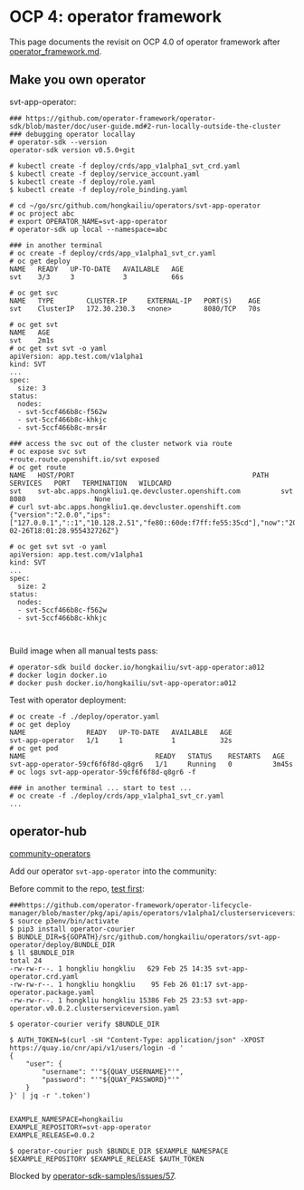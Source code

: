 # OCP 4: operator framework

This page documents the revisit on OCP 4.0 of operator framework after [operator_framework.md](../learn/operator_framework.md).

## Make you own operator

svt-app-operator:

```
### https://github.com/operator-framework/operator-sdk/blob/master/doc/user-guide.md#2-run-locally-outside-the-cluster
### debugging operator locallay
# operator-sdk --version
operator-sdk version v0.5.0+git

# kubectl create -f deploy/crds/app_v1alpha1_svt_crd.yaml 
$ kubectl create -f deploy/service_account.yaml
$ kubectl create -f deploy/role.yaml
$ kubectl create -f deploy/role_binding.yaml

# cd ~/go/src/github.com/hongkailiu/operators/svt-app-operator
# oc project abc
# export OPERATOR_NAME=svt-app-operator
# operator-sdk up local --namespace=abc

### in another terminal
# oc create -f deploy/crds/app_v1alpha1_svt_cr.yaml 
# oc get deploy 
NAME   READY   UP-TO-DATE   AVAILABLE   AGE
svt    3/3     3            3           66s

# oc get svc
NAME   TYPE        CLUSTER-IP     EXTERNAL-IP   PORT(S)    AGE
svt    ClusterIP   172.30.230.3   <none>        8080/TCP   70s

# oc get svt
NAME   AGE
svt    2m1s
# oc get svt svt -o yaml
apiVersion: app.test.com/v1alpha1
kind: SVT
...
spec:
  size: 3
status:
  nodes:
  - svt-5ccf466b8c-f562w
  - svt-5ccf466b8c-khkjc
  - svt-5ccf466b8c-mrs4r

### access the svc out of the cluster network via route
# oc expose svc svt
+route.route.openshift.io/svt exposed
# oc get route
NAME   HOST/PORT                                            PATH   SERVICES   PORT   TERMINATION   WILDCARD
svt    svt-abc.apps.hongkliu1.qe.devcluster.openshift.com          svt        8080                 None
# curl svt-abc.apps.hongkliu1.qe.devcluster.openshift.com
{"version":"2.0.0","ips":["127.0.0.1","::1","10.128.2.51","fe80::60de:f7ff:fe55:35cd"],"now":"2019-02-26T18:01:28.955432726Z"}

# oc get svt svt -o yaml
apiVersion: app.test.com/v1alpha1
kind: SVT
...
spec:
  size: 2
status:
  nodes:
  - svt-5ccf466b8c-f562w
  - svt-5ccf466b8c-khkjc



```

Build image when all manual tests pass:

```
# operator-sdk build docker.io/hongkailiu/svt-app-operator:a012
# docker login docker.io
# docker push docker.io/hongkailiu/svt-app-operator:a012

```

Test with operator deployment:

```
# oc create -f ./deploy/operator.yaml
# oc get deploy
NAME               READY   UP-TO-DATE   AVAILABLE   AGE
svt-app-operator   1/1     1            1           32s
# oc get pod
NAME                                READY   STATUS    RESTARTS   AGE
svt-app-operator-59cf6f6f8d-q8gr6   1/1     Running   0          3m45s
# oc logs svt-app-operator-59cf6f6f8d-q8gr6 -f

### in another terminal ... start to test ...
# oc create -f ./deploy/crds/app_v1alpha1_svt_cr.yaml
...

```

## operator-hub

[community-operators](https://github.com/operator-framework/community-operators)

Add our operator `svt-app-operator` into the community:

Before commit to the repo, [test first](https://github.com/operator-framework/community-operators/blob/master/docs/testing-operators.md):

```
###https://github.com/operator-framework/operator-lifecycle-manager/blob/master/pkg/api/apis/operators/v1alpha1/clusterserviceversion_types.go
$ source p3env/bin/activate
$ pip3 install operator-courier
$ BUNDLE_DIR=${GOPATH}/src/github.com/hongkailiu/operators/svt-app-operator/deploy/BUNDLE_DIR
$ ll $BUNDLE_DIR
total 24
-rw-rw-r--. 1 hongkliu hongkliu   629 Feb 25 14:35 svt-app-operator.crd.yaml
-rw-rw-r--. 1 hongkliu hongkliu    95 Feb 26 01:17 svt-app-operator.package.yaml
-rw-rw-r--. 1 hongkliu hongkliu 15386 Feb 25 23:53 svt-app-operator.v0.0.2.clusterserviceversion.yaml

$ operator-courier verify $BUNDLE_DIR

$ AUTH_TOKEN=$(curl -sH "Content-Type: application/json" -XPOST https://quay.io/cnr/api/v1/users/login -d '
{
    "user": {
        "username": "'"${QUAY_USERNAME}"'",
        "password": "'"${QUAY_PASSWORD}"'"
    }
}' | jq -r '.token')


EXAMPLE_NAMESPACE=hongkailiu
EXAMPLE_REPOSITORY=svt-app-operator
EXAMPLE_RELEASE=0.0.2

$ operator-courier push $BUNDLE_DIR $EXAMPLE_NAMESPACE $EXAMPLE_REPOSITORY $EXAMPLE_RELEASE $AUTH_TOKEN

```

Blocked by [operator-sdk-samples/issues/57](https://github.com/operator-framework/operator-sdk-samples/issues/57).